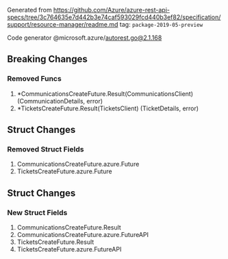 Generated from https://github.com/Azure/azure-rest-api-specs/tree/3c764635e7d442b3e74caf593029fcd440b3ef82/specification/support/resource-manager/readme.md tag: `package-2019-05-preview`

Code generator @microsoft.azure/autorest.go@2.1.168

## Breaking Changes

### Removed Funcs

1. *CommunicationsCreateFuture.Result(CommunicationsClient) (CommunicationDetails, error)
1. *TicketsCreateFuture.Result(TicketsClient) (TicketDetails, error)

## Struct Changes

### Removed Struct Fields

1. CommunicationsCreateFuture.azure.Future
1. TicketsCreateFuture.azure.Future

## Struct Changes

### New Struct Fields

1. CommunicationsCreateFuture.Result
1. CommunicationsCreateFuture.azure.FutureAPI
1. TicketsCreateFuture.Result
1. TicketsCreateFuture.azure.FutureAPI
